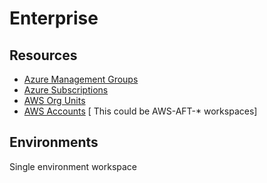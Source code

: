 # Enterprise

## Resources

- [Azure Management Groups]()
- [Azure Subscriptions]()
- [AWS Org Units]()
- [AWS Accounts]() [ This could be AWS-AFT-* workspaces]

## Environments 

Single environment workspace